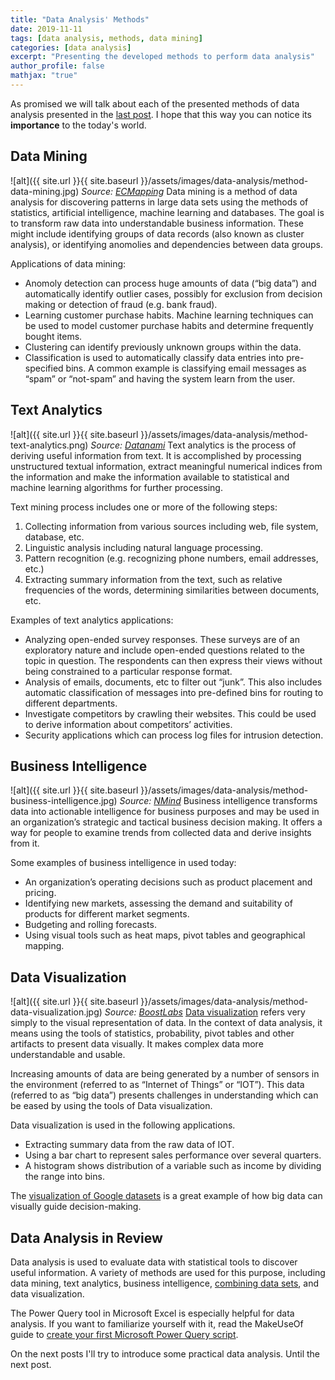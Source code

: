 ```yaml
---
title: "Data Analysis' Methods"
date: 2019-11-11
tags: [data analysis, methods, data mining]
categories: [data analysis]
excerpt: "Presenting the developed methods to perform data analysis"
author_profile: false
mathjax: "true"
---
```

As promised we will talk about each of the presented methods of data analysis presented in the [last post](https://lucastvms.github.io/data%20analysis/data-analysis-introduction/). I hope that this way you can notice its **importance** to the today's world.

## Data Mining
![alt]({{ site.url }}{{ site.baseurl }}/assets/images/data-analysis/method-data-mining.jpg)
*Source: [ECMapping](https://ecmapping.com/2016/05/10/data-mining-vs-predictive-analytics-are-they-the-same/)*
Data mining is a method of data analysis for discovering patterns in large data sets using the methods of statistics, artificial intelligence, machine learning and databases. The goal is to transform raw data into understandable business information. These might include identifying groups of data records (also known as cluster analysis), or identifying anomolies and dependencies between data groups.

Applications of data mining:
* Anomoly detection can process huge amounts of data (“big data”) and automatically identify outlier cases, possibly for exclusion from decision making or detection of fraud (e.g. bank fraud).
* Learning customer purchase habits. Machine learning techniques can be used to model customer purchase habits and determine frequently bought items.
* Clustering can identify previously unknown groups within the data.
* Classification is used to automatically classify data entries into pre-specified bins. A common example is classifying email messages as “spam” or “not-spam” and having the system learn from the user.

## Text Analytics
![alt]({{ site.url }}{{ site.baseurl }}/assets/images/data-analysis/method-text-analytics.png)
*Source: [Datanami](https://www.datanami.com/2018/10/09/mining-new-opportunities-in-text-analytics/)*
Text analytics is the process of deriving useful information from text. It is accomplished by processing unstructured textual information, extract meaningful numerical indices from the information and make the information available to statistical and machine learning algorithms for further processing.

Text mining process includes one or more of the following steps:
1. Collecting information from various sources including web, file system, database, etc.
2. Linguistic analysis including natural language processing.
3. Pattern recognition (e.g. recognizing phone numbers, email addresses, etc.)
4. Extracting summary information from the text, such as relative frequencies of the words, determining similarities between documents, etc.

Examples of text analytics applications:
* Analyzing open-ended survey responses. These surveys are of an exploratory nature and include open-ended questions related to the topic in question. The respondents can then express their views without being constrained to a particular response format.
* Analysis of emails, documents, etc to filter out “junk”. This also includes automatic classification of messages into pre-defined bins for routing to different departments.
* Investigate competitors by crawling their websites. This could be used to derive information about competitors’ activities.
* Security applications which can process log files for intrusion detection.

## Business Intelligence
![alt]({{ site.url }}{{ site.baseurl }}/assets/images/data-analysis/method-business-intelligence.jpg)
*Source: [NMind](http://blog.nmind.info/business-intelligence-vantagens/)*
Business intelligence transforms data into actionable intelligence for business purposes and may be used in an organization’s strategic and tactical business decision making. It offers a way for people to examine trends from collected data and derive insights from it.

Some examples of business intelligence in used today:
* An organization’s operating decisions such as product placement and pricing.
* Identifying new markets, assessing the demand and suitability of products for different market segments.
* Budgeting and rolling forecasts.
* Using visual tools such as heat maps, pivot tables and geographical mapping.

## Data Visualization
![alt]({{ site.url }}{{ site.baseurl }}/assets/images/data-analysis/method-data-visualization.jpg)
*Source: [BoostLabs](https://www.boostlabs.com/10-types-of-data-visualization-tools/)*
[Data visualization](https://www.makeuseof.com/tag/instantly-visualize-data-information-google-fusion-tables/) refers very simply to the visual representation of data. In the context of data analysis, it means using the tools of statistics, probability, pivot tables and other artifacts to present data visually. It makes complex data more understandable and usable.

Increasing amounts of data are being generated by a number of sensors in the environment (referred to as “Internet of Things” or “IOT”). This data (referred to as “big data”) presents challenges in understanding which can be eased by using the tools of Data visualization.

Data visualization is used in the following applications.
* Extracting summary data from the raw data of IOT.
* Using a bar chart to represent sales performance over several quarters.
* A histogram shows distribution of a variable such as income by dividing the range into bins.

The [visualization of Google datasets](https://www.makeuseof.com/tag/google-dataset-search-results/) is a great example of how big data can visually guide decision-making.

## Data Analysis in Review
Data analysis is used to evaluate data with statistical tools to discover useful information. A variety of methods are used for this purpose, including data mining, text analytics, business intelligence, [combining data sets](https://www.makeuseof.com/tag/combine-data-sets-excel-power-query/), and data visualization.

The Power Query tool in Microsoft Excel is especially helpful for data analysis. If you want to familiarize yourself with it, read the MakeUseOf guide to [create your first Microsoft Power Query script](https://www.makeuseof.com/tag/first-microsoft-power-query-script/).

On the next posts I'll try to introduce some practical data analysis. Until the next post.
